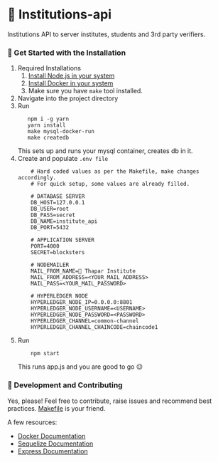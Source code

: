 #  📝 Institutions-api
Institutions API to server institutes, students and 3rd party verifiers. 

### :rocket: Get Started with the Installation 
1. Required Installations
    1. <a href="https://nodejs.org/en/download/">Install Node.js in your system</a>
    2. <a href="https://docs.docker.com/engine/install/">Install Docker in your system</a>
    3. Make sure you have ```make``` tool installed.
2. Navigate into the project directory
3. Run
    ```shell
       npm i -g yarn
       yarn install
       make mysql-docker-run
       make createdb
    ```
    This sets up and runs your mysql container, creates db in it.
4. Create and populate ```.env file```
    ```env
        # Hard coded values as per the Makefile, make changes accordingly.        
        # For quick setup, some values are already filled.

        # DATABASE SERVER
        DB_HOST=127.0.0.1
        DB_USER=root
        DB_PASS=secret
        DB_NAME=institute_api
        DB_PORT=5432

        # APPLICATION SERVER
        PORT=4000
        SECRET=blocksters

        # NODEMAILER
        MAIL_FROM_NAME=🏫 Thapar Institute
        MAIL_FROM_ADDRESS=<YOUR_MAIL_ADDRESS>
        MAIL_PASS=<YOUR_MAIL_PASSWORD>

        # HYPERLEDGER NODE
        HYPERLEDGER_NODE_IP=0.0.0.0:8801
        HYPERLEDGER_NODE_USERNAME=<USERNAME>
        HYPERLEDGER_NODE_PASSWORD=<PASSWORD>
        HYPERLEDGER_CHANNEL=common-channel
        HYPERLEDGER_CHANNEL_CHAINCODE=chaincode1

    ```
5. Run
    ```shell
        npm start
    ```
    This runs app.js and you are good to go :wink:
    

### :purple_heart: Development and Contributing
Yes, please! Feel free to contribute, raise issues and recommend best practices.
<a href="https://github.com/jayantkatia/blocksters-api/blob/main/Makefile"> Makefile</a> is your friend.

A few resources:
- [Docker Documentation](https://docs.docker.com/get-started/overview/)
- [Sequelize Documentation](https://sequelize.org/master/)
- [Express Documentation](https://expressjs.com/)
